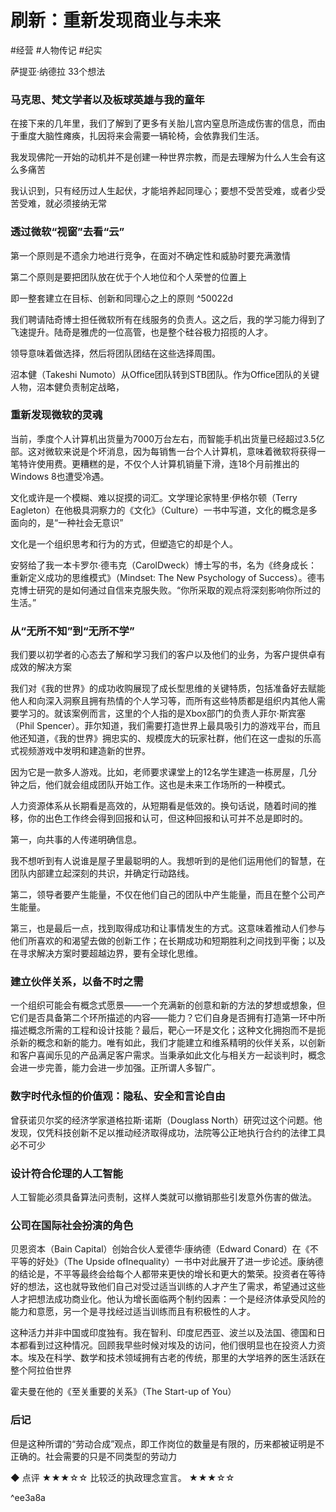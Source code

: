 # 刷新：重新发现商业与未来
#经营 #人物传记 #纪实 

萨提亚·纳德拉
33个想法
### 马克思、梵文学者以及板球英雄与我的童年
 在接下来的几年里，我们了解到了更多有关胎儿宫内窒息所造成伤害的信息，而由于重度大脑性瘫痪，扎因将来会需要一辆轮椅，会依靠我们生活。
 
我发现佛陀一开始的动机并不是创建一种世界宗教，而是去理解为什么人生会有这么多痛苦

我认识到，只有经历过人生起伏，才能培养起同理心；要想不受苦受难，或者少受苦受难，就必须接纳无常
### 透过微软“视窗”去看“云”

第一个原则是不遗余力地进行竞争，在面对不确定性和威胁时要充满激情

第二个原则是要把团队放在优于个人地位和个人荣誉的位置上

即一整套建立在目标、创新和同理心之上的原则 ^50022d

我们聘请陆奇博士担任微软所有在线服务的负责人。这之后，我的学习能力得到了飞速提升。陆奇是雅虎的一位高管，也是整个硅谷极力招揽的人才。

领导意味着做选择，然后将团队团结在这些选择周围。

沼本健（Takeshi Numoto）从Office团队转到STB团队。作为Office团队的关键人物，沼本健负责制定战略，
### 重新发现微软的灵魂

当前，季度个人计算机出货量为7000万台左右，而智能手机出货量已经超过3.5亿部。这对微软来说是个坏消息，因为每销售一台个人计算机，意味着微软将获得一笔特许使用费。更糟糕的是，不仅个人计算机销量下滑，连18个月前推出的Windows 8也遭受冷遇。

文化或许是一个模糊、难以捉摸的词汇。文学理论家特里·伊格尔顿（Terry Eagleton）在他极具洞察力的《文化》（Culture）一书中写道，文化的概念是多面向的，是“一种社会无意识”

文化是一个组织思考和行为的方式，但塑造它的却是个人。

安努给了我一本卡罗尔·德韦克（CarolDweck）博士写的书，名为《终身成长：重新定义成功的思维模式》（Mindset: The New Psychology of Success）。德韦克博士研究的是如何通过自信来克服失败。“你所采取的观点将深刻影响你所过的生活。”
### 从“无所不知”到“无所不学”
我们要以初学者的心态去了解和学习我们的客户以及他们的业务，为客户提供卓有成效的解决方案

我们对《我的世界》的成功收购展现了成长型思维的关键特质，包括准备好去赋能他人和向深入洞察且拥有热情的个人学习等，而所有这些特质都是组织内其他人需要学习的。就该案例而言，这里的个人指的是Xbox部门的负责人菲尔·斯宾塞（Phil Spencer）。菲尔知道，我们需要打造世界上最具吸引力的游戏平台，而且他还知道，《我的世界》拥忠实的、规模庞大的玩家社群，他们在这一虚拟的乐高式视频游戏中发明和建造新的世界。

因为它是一款多人游戏。比如，老师要求课堂上的12名学生建造一栋房屋，几分钟之后，他们就会组成团队开始工作。这也是未来工作场所的一种模式。

人力资源体系从长期看是高效的，从短期看是低效的。换句话说，随着时间的推移，你的出色工作终会得到回报和认可，但这种回报和认可并不总是即时的。

第一，向共事的人传递明确信息。

我不想听到有人说谁是屋子里最聪明的人。我想听到的是他们运用他们的智慧，在团队内部建立起深刻的共识，并确定行动路线。

第二，领导者要产生能量，不仅在他们自己的团队中产生能量，而且在整个公司产生能量。

第三，也是最后一点，找到取得成功和让事情发生的方式。这意味着推动人们参与他们所喜欢的和渴望去做的创新工作；在长期成功和短期胜利之间找到平衡；以及在寻求解决方案时要超越边界，要有全球化思维。

### 建立伙伴关系，以备不时之需

一个组织可能会有概念式愿景——一个充满新的创意和新的方法的梦想或想象，但它们是否具备第二个环所描述的内容——能力？它们自身是否拥有打造第一环中所描述概念所需的工程和设计技能？最后，靶心一环是文化；这种文化拥抱而不是扼杀新的概念和新的能力。唯有如此，我们才能建立和维系精明的伙伴关系，以创新和客户喜闻乐见的产品满足客户需求。当秉承如此文化与相关方一起谈判时，概念会进一步完善，能力会进一步加强。正所谓人多智广。

### 数字时代永恒的价值观：隐私、安全和言论自由
曾获诺贝尔奖的经济学家道格拉斯·诺斯（Douglass North）研究过这个问题。他发现，仅凭科技创新不足以推动经济取得成功，法院等公正地执行合约的法律工具必不可少

### 设计符合伦理的人工智能
人工智能必须具备算法问责制，这样人类就可以撤销那些引发意外伤害的做法。

### 公司在国际社会扮演的角色

贝恩资本（Bain Capital）创始合伙人爱德华·康纳德（Edward Conard）在《不平等的好处》（The Upside ofInequality）一书中对此展开了进一步论述。康纳德的结论是，不平等最终会给每个人都带来更快的增长和更大的繁荣。投资者在等待好的想法，这也就导致他们自己对受过适当训练的人才产生了需求，希望通过这些人才把想法成功商业化。他认为增长面临两个制约因素：一个是经济体承受风险的能力和意愿，另一个是寻找经过适当训练而且有积极性的人才。

这种活力并非中国或印度独有。我在智利、印度尼西亚、波兰以及法国、德国和日本都看到过这种情况。回顾我早些时候对埃及的访问，他们很明显也在投资人力资本。埃及在科学、数学和技术领域拥有古老的传统，那里的大学培养的医生活跃在整个阿拉伯世界

霍夫曼在他的《至关重要的关系》（The Start-up of You）
### 后记
但是这种所谓的“劳动合成”观点，即工作岗位的数量是有限的，历来都被证明是不正确的。社会需要的只是不同类型的劳动力

◆ 点评
★★★☆☆
比较泛的执政理念宣言。
★★★☆☆

^ee3a8a

